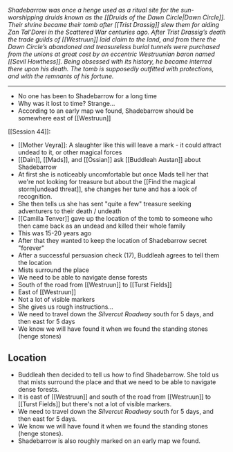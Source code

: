 *Shadebarrow was once a henge used as a ritual site for the sun-worshipping druids known as the [[Druids of the Dawn Circle|Dawn Circle]]. Their shrine became their tomb after [[Trist Drassig]] slew them for aiding Zan Tal’Dorei in the Scattered War centuries ago. After Trist Drassig’s death the trade guilds of [[Westruun]] laid claim to the land, and from there the Dawn Circle’s abandoned and treasureless burial tunnels were purchased from the unions at great cost by an eccentric Westruunian baron named [[Sevil Howthess]]. Being obsessed with its history, he became interred there upon his death. The tomb is supposedly outfitted with protections, and with the remnants of his fortune.*

---
- No one has been to Shadebarrow for a long time
- Why was it lost to time? Strange...
- According to an early map we found, Shadebarrow should be somewhere east of [[Westruun]]

[[Session 44]]:
- [[Mother Veyra]]: A slaughter like this will leave a mark - it could attract undead to it, or other magical forces
- [[Dain]], [[Mads]], and [[Ossian]] ask [[Buddleah Austan]] about Shadebarrow
- At first she is noticeably uncomfortable but once Mads tell her that we're not looking for treasure but about the [[Find the magical storm|undead threat]], she changes her tune and has a look of recognition.
- She then tells us she has sent "quite a few" treasure seeking adventurers to their death / undeath
- [[Camilla Tenver]] gave up the location of the tomb to someone who then came back as an undead and killed their whole family
- This was 15-20 years ago
- After that they wanted to keep the location of Shadebarrow secret "forever"
- After a successful persuasion check (17), Buddleah agrees to tell them the location
- Mists surround the place
- We need to be able to navigate dense forests
- South of the road from [[Westruun]] to [[Turst Fields]]
- East of [[Westruun]]
- Not a lot of visible markers
- She gives us rough instructions...
- We need to travel down the *Silvercut Roadway* south for 5 days, and then east for 5 days
- We know we will have found it when we found the standing stones (henge stones)

## Location
- Buddleah then decided to tell us how to find Shadebarrow. She told us that mists surround the place and that we need to be able to navigate dense forests.
- It is east of [[Westruun]] and south of the road from [[Westruun]] to [[Turst Fields]] but there's not a lot of visible markers.
- We need to travel down the *Silvercut Roadway* south for 5 days, and then east for 5 days.
- We know we will have found it when we found the standing stones (henge stones).
- Shadebarrow is also roughly marked on an early map we found.